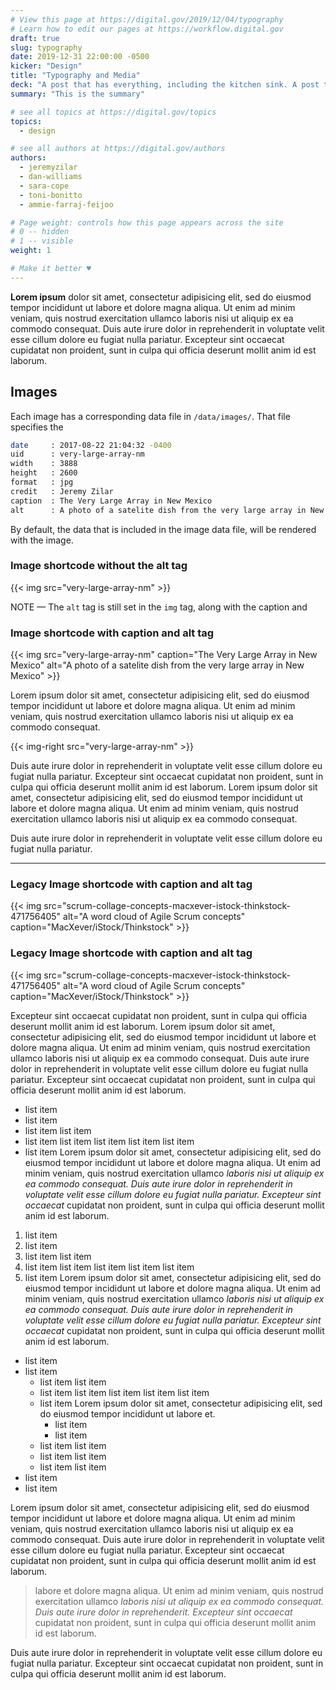 ```yaml
---
# View this page at https://digital.gov/2019/12/04/typography
# Learn how to edit our pages at https://workflow.digital.gov
draft: true
slug: typography
date: 2019-12-31 22:00:00 -0500
kicker: "Design"
title: "Typography and Media"
deck: "A post that has everything, including the kitchen sink. A post that has everything, including the kitchen sink."
summary: "This is the summary"

# see all topics at https://digital.gov/topics
topics:
  - design

# see all authors at https://digital.gov/authors
authors:
  - jeremyzilar
  - dan-williams
  - sara-cope
  - toni-bonitto
  - ammie-farraj-feijoo

# Page weight: controls how this page appears across the site
# 0 -- hidden
# 1 -- visible
weight: 1

# Make it better ♥
---
```





<strong>Lorem ipsum</strong> dolor sit amet, consectetur adipisicing elit, sed do eiusmod tempor incididunt ut labore et dolore magna aliqua. Ut enim ad minim veniam, quis nostrud exercitation ullamco laboris nisi ut aliquip ex ea commodo consequat. Duis aute irure dolor in reprehenderit in voluptate velit esse cillum dolore eu fugiat nulla pariatur. Excepteur sint occaecat cupidatat non proident, sunt in culpa qui officia deserunt mollit anim id est laborum.

## Images

Each image has a corresponding data file in `/data/images/`. That file specifies the

```bash
date     : 2017-08-22 21:04:32 -0400
uid      : very-large-array-nm
width    : 3888
height   : 2600
format   : jpg
credit   : Jeremy Zilar
caption  : The Very Large Array in New Mexico
alt      : A photo of a satelite dish from the very large array in New Mexico
```

By default, the data that is included in the image data file, will be rendered with the image.

### Image shortcode without the alt tag

{{< img src="very-large-array-nm" >}}

NOTE — The `alt` tag is still set in the `img` tag, along with the caption and

### Image shortcode with caption and alt tag

{{< img src="very-large-array-nm" caption="The Very Large Array in New Mexico" alt="A photo of a satelite dish from the very large array in New Mexico" >}}


Lorem ipsum dolor sit amet, consectetur adipisicing elit, sed do eiusmod tempor incididunt ut labore et dolore magna aliqua. Ut enim ad minim veniam, quis nostrud exercitation ullamco laboris nisi ut aliquip ex ea commodo consequat.


{{< img-right src="very-large-array-nm" >}}

Duis aute irure dolor in reprehenderit in voluptate velit esse cillum dolore eu fugiat nulla pariatur. Excepteur sint occaecat cupidatat non proident, sunt in culpa qui officia deserunt mollit anim id est laborum. Lorem ipsum dolor sit amet, consectetur adipisicing elit, sed do eiusmod tempor incididunt ut labore et dolore magna aliqua. Ut enim ad minim veniam, quis nostrud exercitation ullamco laboris nisi ut aliquip ex ea commodo consequat.

Duis aute irure dolor in reprehenderit in voluptate velit esse cillum dolore eu fugiat nulla pariatur.

---

### Legacy Image shortcode with caption and alt tag
{{< img src="scrum-collage-concepts-macxever-istock-thinkstock-471756405" alt="A word cloud of Agile Scrum concepts" caption="MacXever/iStock/Thinkstock" >}}

### Legacy Image shortcode with caption and alt tag
{{< img src="scrum-collage-concepts-macxever-istock-thinkstock-471756405" alt="A word cloud of Agile Scrum concepts" caption="MacXever/iStock/Thinkstock" >}}

Excepteur sint occaecat cupidatat non proident, sunt in culpa qui officia deserunt mollit anim id est laborum. Lorem ipsum dolor sit amet, consectetur adipisicing elit, sed do eiusmod tempor incididunt ut labore et dolore magna aliqua. Ut enim ad minim veniam, quis nostrud exercitation ullamco laboris nisi ut aliquip ex ea commodo consequat. Duis aute irure dolor in reprehenderit in voluptate velit esse cillum dolore eu fugiat nulla pariatur. Excepteur sint occaecat cupidatat non proident, sunt in culpa qui officia deserunt mollit anim id est laborum.

- list item
- list item
- list item list item
- list item list item list item list item list item
- list item Lorem ipsum dolor sit amet, consectetur adipisicing elit, sed do eiusmod tempor incididunt ut labore et dolore magna aliqua. Ut enim ad minim veniam, quis nostrud exercitation ullamco _laboris nisi ut aliquip ex ea commodo consequat. Duis aute irure dolor in reprehenderit in voluptate velit esse cillum dolore eu fugiat nulla pariatur. Excepteur sint occaecat_ cupidatat non proident, sunt in culpa qui officia deserunt mollit anim id est laborum.

1. list item
1. list item
1. list item list item
1. list item list item list item list item list item
1. list item Lorem ipsum dolor sit amet, consectetur adipisicing elit, sed do eiusmod tempor incididunt ut labore et dolore magna aliqua. Ut enim ad minim veniam, quis nostrud exercitation ullamco _laboris nisi ut aliquip ex ea commodo consequat. Duis aute irure dolor in reprehenderit in voluptate velit esse cillum dolore eu fugiat nulla pariatur. Excepteur sint occaecat_ cupidatat non proident, sunt in culpa qui officia deserunt mollit anim id est laborum.

- list item
- list item
  - list item list item
  - list item list item list item list item list item
  - list item Lorem ipsum dolor sit amet, consectetur adipisicing elit, sed do eiusmod tempor incididunt ut labore et.
      - list item
      - list item
  - list item list item
  - list item list item
  - list item list item
- list item
- list item

Lorem ipsum dolor sit amet, consectetur adipisicing elit, sed do eiusmod tempor incididunt ut labore et dolore magna aliqua. Ut enim ad minim veniam, quis nostrud exercitation ullamco laboris nisi ut aliquip ex ea commodo consequat. Duis aute irure dolor in reprehenderit in voluptate velit esse cillum dolore eu fugiat nulla pariatur. Excepteur sint occaecat cupidatat non proident, sunt in culpa qui officia deserunt mollit anim id est laborum.

> labore et dolore magna aliqua. Ut enim ad minim veniam, quis nostrud exercitation ullamco _laboris nisi ut aliquip ex ea commodo consequat. Duis aute irure dolor in reprehenderit. Excepteur sint occaecat_ cupidatat non proident, sunt in culpa qui officia deserunt mollit anim id est laborum.

Duis aute irure dolor in reprehenderit in voluptate velit esse cillum dolore eu fugiat nulla pariatur. Excepteur sint occaecat cupidatat non proident, sunt in culpa qui officia deserunt mollit anim id est laborum.
